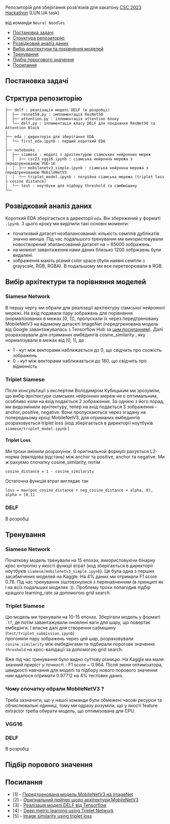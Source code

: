 Репозиторій для зберігання розв'язків для хакатону <a href="https://csc23.hackathon.expert/">CSC 2023 Hackathon</a>
(LUN.UA task) 

від команди ```Neural Noodles```


-  [Постановка задачі](#постановка-задачі)
- [Структура репозиторію](#стрктура-репозиторію)
-  [Розвідковий аналіз даних](#розвідковий-аналіз-даних)
- [Вибір архітектури та порівняння моделей](#вибір-архітектури-та-порівняння-моделей)
-  [Тренування](#data-augmentation)
- [Підбір порогового значення](#training-and-evaluation)
- [Посилання](#references)

## Постановка задачі

## Стрктура репозиторію
```
├── delf : реалізація моделі DELF (в розробці)
│  ├── resnet50.py : імплементація ResNet50
│  ├── attention.py : іплементація attention блоку
│  └── delf.py : іплементація класу DELF для поєднання ResNet50 та Attention Block
│
├── eda : директорія для зберігання EDA
│  └── first_eda.ipynb : перший короткий EDA
│
├── notebooks : 
│  ├── siamese : моделі з архітектурою сіамських нейронних мереж
│  │  ├── csc23_vgg16.ipynb : сіамська нейронна мережа з передтренованою VGG-16
│  │  ├── mobilenetv3_simple.ipynb : сіамська нейронна мережа з передтренованою MobileNetV3
│  │  └── triplet_model.ipynb : потрійна сіамська мережа (triplet loss з cosine distance)
│  └── test : ноутбуки для підбору threshold та самбмішину
└──
```

## Розвідковий аналіз даних
Короткий  EDA зберігається в директорії ```eda```. Він збережений у форматі ```.ipynb```. 
З цього кроку ми виділили такі основні моменти:
- початковий датасет незбалансований: кількість семплів дублікатів значно менша. Під час подальшого тренування ми використовували 
новостворений збалансований датасет на ~ 65000 зображень.
- на момент завантаження нами даних близько 1200 зобржаень були видалені.
- зображення мають різний color space (були наявні семпли з grayscale, RGB, RGBA). В подальшому ми все перетворювали в RGB.

## Вибір архітектури та порівняння моделей

### Siamese Network
В першу чергу ми обрали для реалізації архітектуру сіамської нейронної мережі. На вхід подавали пару зображень для порівняння
(нормалізованих в межах [0, 1]), пропускали їх через передтреновану MobileNetV3 на відомому датасеті ImageNet 
(передтренована модель від Google завантажувалась з Tensorflow Hub за <a href="https://tfhub.dev/google/imagenet/mobilenet_v3_large_100_224/feature_vector/5">цим посиланням</a>).
Далі розраховували для отриманих ембедингів cosine_similarity , яку нормалізували в межах від [0, 1], де 
- 1 - кут між векторами наближається до 0, що свідчить про схожість зображень
- 0 - кут між векторами наближається до 180, що свідчить про відмінність

### Triplet Siamese
Після консультації з експертом Володимром Кубицьким ми зрозуміли, що вибір архітектури сіамських нейронних мереж не є оптимальним, 
особливо коли на вхід подається 2 зображення. За однією з його порад, ми видозмінили архітектуру,
тепер на вхід подається 3 зображення - anchor, positive, negative. Вони пропускаються через згадану на попередньому кроці 
MobileNetV3, для отриманих ембедингів розраховується triplet loss (код зберігається в директорії ноутбуків ```siamese/triplet_model.ipynb``` )

#### Triplet Loss
Ми трохи змінили розрахунок. В оригінальной формулі рахується L2-норма (евклідова відстань)
між anchor та positive, anchor та negative. Ми ж рахуємо спочатку cosine_similarity, потім

```cosine_distance = 1 - cosine_similarity```

Остаточна функція втрат виглядає так 

```loss = max(pos_cosine_distance + neg_cosine_distance + alpha, 0), alpha = [0,1] ```


### DELF

В розробці

## Тренування

### Siamese Network
Початкову модель тренували на 15 епохах, використовуючи бінарну крос ентропію у якості функції втрат (код зберігається в директорії ноутбуків ```siamese/mobilenetv3_simple.ipynb```). 
Це була одна з перших засабмічених моделей на Kaggle. На 4% даних ми отримали F1 score 0.76. 
Під час тренування зіштовхнулися з перенавченням (в принципі як і на всіх подальших моделях :)). 
Проблему трохи полагодив підбір кращого learning_rate за допомогою grid search.



### Triplet Siamese
Цю модель ми тренували на 10-15 епохах. Зберігали модель у форматі ```.tf```, де потім завантажували 
оновлені ваги для шару, що повертає ембедінги. І власне далі для створення сабмішину (```test/triplet_submission.ipynb```)  
прогоняли пару зображень через цей шар, розраховували ```cosine_similarity``` між ембедінгами та підбирали 
порогове значення ```threshold``` на крос-валідації за допомогою grid search.

Вже під час тренування було видно суттєву різницю. На Kaggle ми мали значний приріст у точності - F1 score ~ 0.964.
Після зміни оптимізатора, швидкості навчання для моделі та підбору нового порового значення нам вдалося отримати 0.97712 
на 4% тестових даних. 


### Чому спочатку обрали MobileNetV3 ?
Треба зазначити, що у нашої команди були обмежені часові ресурси та обчислювальні одиниці, тому ми одразу розуміли,
що у якості feature extractor треба обирати модель, що оптимізована для CPU.

### VGG16

### DELF

В розробці

## Підбір порового значення

## Посилання
- [1] - <a href="https://tfhub.dev/google/imagenet/mobilenet_v3_large_100_224/feature_vector/5">Передтренована модель MobileNetV3 на ImageNet</a>
- [2] - <a href="https://paperswithcode.com/method/mobilenetv3">Оригінальний пейпер щодо архітектури MobileNetV3</a>
- [3] - <a href="https://github.com/tensorflow/models/tree/master/research/delf"> Реалізація моделі DELF від Tensorflow</a>
- [4] - <a href="https://arxiv.org/pdf/1412.6622.pdf">Deep metric learning using Triplet Network</a>
- [5] - <a href="https://towardsdatascience.com/image-similarity-using-triplet-loss-3744c0f67973">Image similarity using triplet loss</a>